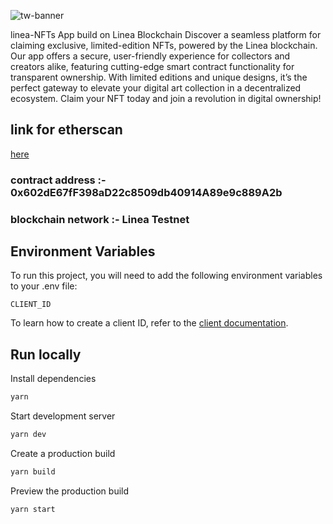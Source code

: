 ![tw-banner](https://github.com/user-attachments/assets/948a7b2e-8926-4bde-96e2-c2a603919b1d)

linea-NFTs App build on Linea Blockchain
Discover a seamless platform for claiming exclusive, limited-edition NFTs, powered by the Linea blockchain. Our app offers a secure, user-friendly experience for collectors and creators alike, featuring cutting-edge smart contract functionality for transparent ownership. With limited editions and unique designs, it’s the perfect gateway to elevate your digital art collection in a decentralized ecosystem. Claim your NFT today and join a revolution in digital ownership!



## link for etherscan

 [here](https://sepolia.lineascan.build/address/0x602dE67fF398aD22c8509db40914A89e9c889A2b)

### contract address :- 0x602dE67fF398aD22c8509db40914A89e9c889A2b

### blockchain network :- Linea Testnet


## Environment Variables

To run this project, you will need to add the following environment variables to your .env file:

`CLIENT_ID`

To learn how to create a client ID, refer to the [client documentation](https://portal.thirdweb.com/typescript/v5/client). 

## Run locally

Install dependencies

```bash
yarn
```

Start development server

```bash
yarn dev
```

Create a production build

```bash
yarn build
```

Preview the production build

```bash
yarn start
```



